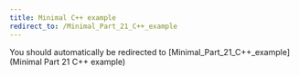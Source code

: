 ```yaml
---
title: Minimal C++ example
redirect_to: /Minimal_Part_21_C++_example
---
```


You should automatically be redirected to [Minimal_Part_21_C++_example](Minimal Part 21 C++ example)
